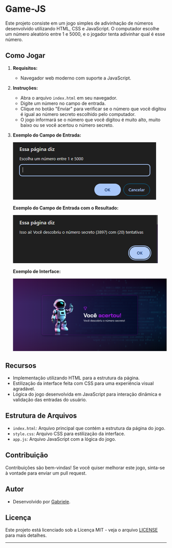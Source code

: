 # Game-JS

Este projeto consiste em um jogo simples de adivinhação de números desenvolvido utilizando HTML, CSS e JavaScript. O computador escolhe um número aleatório entre 1 e 5000, e o jogador tenta adivinhar qual é esse número.

## Como Jogar

1. **Requisitos:**
   - Navegador web moderno com suporte a JavaScript.

2. **Instruções:**
   - Abra o arquivo `index.html` em seu navegador.
   - Digite um número no campo de entrada.
   - Clique no botão "Enviar" para verificar se o número que você digitou é igual ao número secreto escolhido pelo computador.
   - O jogo informará se o número que você digitou é muito alto, muito baixo ou se você acertou o número secreto.

3. **Exemplo do Campo de Entrada:**
   
   ![Campo de entrada](img/img_capture/campo_de_entrada.png)
   
   
   **Exemplo do Campo de Entrada com o Resultado:**
   
   ![Campo de entrada resultado](img/img_capture/campo_de_entrada_resultado.png)
   
   
   **Exemplo de Interface:**
   
   ![Interface](img/img_capture/interface_GameJs.png)


## Recursos

- Implementação utilizando HTML para a estrutura da página.
- Estilização da interface feita com CSS para uma experiência visual agradável.
- Lógica do jogo desenvolvida em JavaScript para interação dinâmica e validação das entradas do usuário.

## Estrutura de Arquivos

- `index.html`: Arquivo principal que contém a estrutura da página do jogo.
- `style.css`: Arquivo CSS para estilização da interface.
- `app.js`: Arquivo JavaScript com a lógica do jogo.

## Contribuição

Contribuições são bem-vindas! Se você quiser melhorar este jogo, sinta-se à vontade para enviar um pull request.

## Autor

- Desenvolvido por [Gabriele]([https://github.com/gabrieletorresr).

## Licença

Este projeto está licenciado sob a Licença MIT - veja o arquivo [LICENSE](./LICENSE) para mais detalhes.

---

